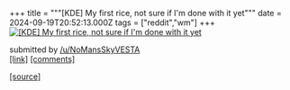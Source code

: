 +++
title = """[KDE] My first rice, not sure if I'm done with it yet"""
date = 2024-09-19T20:52:13.000Z
tags = ["reddit","wm"]
+++
[![[KDE] My first rice, not sure if I'm done with it yet](https://b.thumbs.redditmedia.com/X4K40WFSC-0lxt7PSybfEXeYhObXoEvFvCrYONQwSsE.jpg "[KDE] My first rice, not sure if I'm done with it yet")](https://www.reddit.com/r/unixporn/comments/1fkut9h/kde_my_first_rice_not_sure_if_im_done_with_it_yet/)

submitted by [/u/NoMansSkyVESTA](https://www.reddit.com/user/NoMansSkyVESTA)  
[\[link\]](https://www.reddit.com/gallery/1fkut9h) [\[comments\]](https://www.reddit.com/r/unixporn/comments/1fkut9h/kde_my_first_rice_not_sure_if_im_done_with_it_yet/)

[[source]](https://www.reddit.com/r/unixporn/comments/1fkut9h/kde_my_first_rice_not_sure_if_im_done_with_it_yet/)
